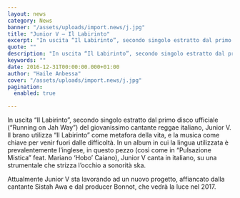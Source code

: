 ```yaml
---
layout: news
category: News
banner: "/assets/uploads/import.news/j.jpg"
title: "Junior V – Il Labirinto"
excerpt: "In uscita “Il Labirinto”, secondo singolo estratto dal primo disco ufficiale (“Running on Jah Way”) del giovanissimo cantante reggae italiano, Junior V. Il brano utilizza “Il Labirinto” come metafora della vita, e la musica come chiave per venir fuori dalle difficoltà. In un album in cui la lingua utilizzata è prevalentemente l’inglese, in questo pezzo [&hellip"
quote: ""
description: "In uscita “Il Labirinto”, secondo singolo estratto dal primo disco ufficiale (“Running on Jah Way”) del giovanissimo cantante reggae italiano, Junior V. Il brano utilizza “Il Labirinto” come metafora della vita, e la musica come chiave per venir fuori dalle difficoltà. In un album in cui la lingua utilizzata è prevalentemente l’inglese, in questo pezzo [&hellip"
keywords: ""
date: 2016-12-31T00:00:00.000+01:00
author: "Haile Anbessa"
cover: "/assets/uploads/import.news/j.jpg"
pagination:
  enabled: true

---
```


In uscita “Il Labirinto”, secondo singolo estratto dal primo disco ufficiale (“Running on Jah Way”) del giovanissimo cantante reggae italiano, Junior V.  
Il brano utilizza “Il Labirinto” come metafora della vita, e la musica come chiave per venir fuori dalle difficoltà. In un album in cui la lingua utilizzata è prevalentemente l’inglese, in questo pezzo (così come in “Pulsazione Mistica” feat. Mariano ‘Hobo’ Caiano), Junior V canta in italiano, su una strumentale che strizza l’occhio a sonorità ska.

Attualmente Junior V sta lavorando ad un nuovo progetto, affiancato dalla cantante Sistah Awa e dal producer Bonnot, che vedrà la luce nel 2017.